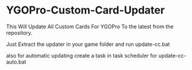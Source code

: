 # YGOPro-Custom-Card-Updater
This Will Update All Custom Cards For YGOPro To the latest from the repository.

Just Extract the updater in your game folder and run update-cc.bat

also for automatic updating create a task in task scheduler for update-cc-auto.bat
